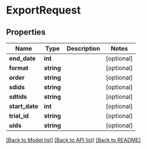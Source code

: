 # ExportRequest

## Properties
Name | Type | Description | Notes
------------ | ------------- | ------------- | -------------
**end_date** | **int** |  | [optional] 
**format** | **string** |  | [optional] 
**order** | **string** |  | [optional] 
**sdids** | **string** |  | [optional] 
**sdtids** | **string** |  | [optional] 
**start_date** | **int** |  | [optional] 
**trial_id** | **string** |  | [optional] 
**uids** | **string** |  | [optional] 

[[Back to Model list]](../README.md#documentation-for-models) [[Back to API list]](../README.md#documentation-for-api-endpoints) [[Back to README]](../README.md)


